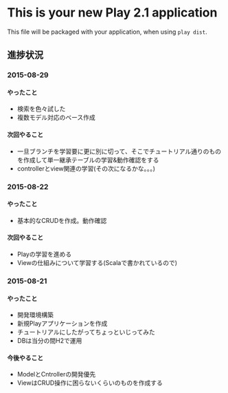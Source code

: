 This is your new Play 2.1 application
=====================================

This file will be packaged with your application, when using `play dist`.

## 進捗状況

### 2015-08-29
#### やったこと
- 検索を色々試した
- 複数モデル対応のベース作成

#### 次回やること
- 一旦ブランチを学習要に更に別に切って、そこでチュートリアル通りのものを作成して単一継承テーブルの学習&動作確認をする
- controllerとview関連の学習(その次になるかな。。。)

### 2015-08-22
#### やったこと
- 基本的なCRUDを作成。動作確認

#### 次回やること
- Playの学習を進める
- Viewの仕組みについて学習する(Scalaで書かれているので)

### 2015-08-21
#### やったこと
- 開発環境構築
- 新規Playアプリケーションを作成
- チュートリアルにしたがってちょっといじってみた
- DBは当分の間H2で運用

#### 今後やること
- ModelとCntrollerの開発優先
- ViewはCRUD操作に困らないくらいのものを作成する
